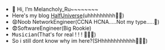 - 👋 Hi, I’m Melancholy_Ru~~~~~~~~
- Here's my blog [HalfUniverse](http://ycrblog.top)(uhhhhhhhhh🤪🤪)
- 😧Noob NetworkEngineer(CCNA HCNA.....Not my type.....🤡)
- 😨SoftwareEngineer(Big Rookie)
- <kbd>Musician</kbd>(That's for real ! ! ! 🤣🤣🤣)
- So i still dont know why im here?(SHhhhhhhhhhhh🙊🙊🙊)
